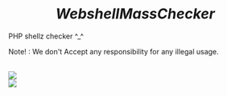 # $$ Webshell Mass Checker $$

PHP shellz checker ^_^

Note! : We don't Accept any responsibility for any illegal usage.

<br>


<img src="https://b.top4top.net/p_10302eqyi1.png">
<br>
<img src="https://c.top4top.net/p_1030c9zga1.png">
